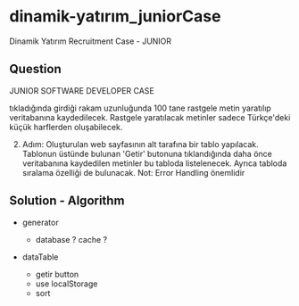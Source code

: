 # dinamik-yatırım_juniorCase

Dinamik Yatırım Recruitment Case - JUNIOR

## Question

JUNIOR SOFTWARE DEVELOPER CASE

<!-- 1 Adım: Adaydan bir web sayfası yapması istenmektedir. Sayfanın üst tarafında bir Input bir tane de
'Gönder' butonu olacak. -->

<!-- Kullanıcı Input’a 1-50 arası bir rakam girebilecek. Kullanıcı bir rakam girip Gönder butonuna -->
tıkladığında girdiği rakam uzunluğunda 100 tane rastgele metin yaratılıp veritabanına kaydedilecek.
Rastgele yaratılacak metinler sadece Türkçe'deki küçük harflerden oluşabilecek.

2. Adım: Oluşturulan web sayfasının alt tarafına bir tablo yapılacak. Tablonun üstünde bulunan 'Getir'
butonuna tıklandığında daha önce veritabanına kaydedilen metinler bu tabloda listelenecek. Ayrıca
tabloda sıralama özelliği de bulunacak.
Not: Error Handling önemlidir


## Solution - Algorithm

<!-- - form 
    - form reset onClick
    - formValidation and errorMessage
    - get userInput -->

- generator
    <!-- - length.userInput x 100 times
    - türkçe karakterler lowerCase -->
    - database ? cache ?

- dataTable 
    - getir button
    - use localStorage
    - sort 

